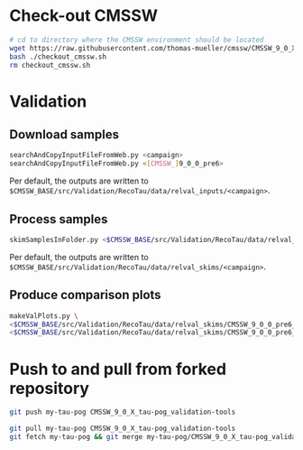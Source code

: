 # Check-out CMSSW

```bash
# cd to directory where the CMSSW environment should be located
wget https://raw.githubusercontent.com/thomas-mueller/cmssw/CMSSW_9_0_X_tau-pog_validation-tools/Validation/RecoTau/scripts/checkout_cmssw.sh
bash ./checkout_cmssw.sh
rm checkout_cmssw.sh
```

# Validation

## Download samples

```bash
searchAndCopyInputFileFromWeb.py <campaign>
searchAndCopyInputFileFromWeb.py <[CMSSW_]9_0_0_pre6>
```
Per default, the outputs are written to `$CMSSW_BASE/src/Validation/RecoTau/data/relval_inputs/<campaign>`.

## Process samples

```bash
skimSamplesInFolder.py <$CMSSW_BASE/src/Validation/RecoTau/data/relval_inputs/CMSSW_9_0_0_pre6_>
```
Per default, the outputs are written to `$CMSSW_BASE/src/Validation/RecoTau/data/relval_skims/<campaign>`.

## Produce comparison plots

```bash
makeValPlots.py \
<$CMSSW_BASE/src/Validation/RecoTau/data/relval_skims/CMSSW_9_0_0_pre6_/DQM_V0001_R000000001__RelValZTT_13__CMSSW_9_0_0_pre6-PU25ns_90X_mcRun2_asymptotic_v4-v1__DQMIO.root> \
<$CMSSW_BASE/src/Validation/RecoTau/data/relval_skims/CMSSW_9_0_0_pre6_/DQM_V0001_R000000001__RelValZTT_13__CMSSW_9_0_0_pre6-PUpmx25ns_90X_mcRun2_asymptotic_v4-v1__DQMIO.root>
```


# Push to and pull from forked repository

```bash
git push my-tau-pog CMSSW_9_0_X_tau-pog_validation-tools

git pull my-tau-pog CMSSW_9_0_X_tau-pog_validation-tools
git fetch my-tau-pog && git merge my-tau-pog/CMSSW_9_0_X_tau-pog_validation-tools
```

